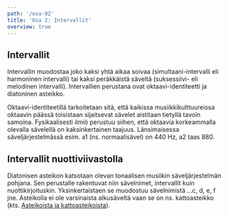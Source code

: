 ```yaml
---
path: '/osa-02'
title: 'Osa 2: Intervallit'
overview: true
---
```


## Intervallit

Intervallin muodostaa joko kaksi yhtä aikaa soivaa (simultaani-intervalli eli harmoninen intervalli) tai kaksi peräkkäistä säveltä (suksessiivi- eli melodinen intervalli). Intervallien perustana ovat oktaavi-identiteetti ja diatoninen asteikko.

<music-sheet notation='T:Harmonisia intervalleja
M:C
L:1/2
K:C
"1"[d d] "2"[c d] | "3"[B d] "4"[A d] | "5"[G d] "6"[F d] | "7"[E d] "8"[D d] |]'></music-sheet>

Oktaavi-identiteetillä tarkoitetaan sitä, että kaikissa musiikkikulttuureissa oktaavin päässä toisistaan sijaitsevat sävelet aistitaan tietyllä tavoin samoina. Fysikaalisesti ilmiö perustuu siihen, että oktaavia korkeammalla olevalla sävelellä on kaksinkertainen taajuus. Länsimaisessa säveljärjestelmässä esim. a1 (ns. normaalisävel) on 440 Hz, a2 taas 880.

<music-exercise name="Intervallin tunnistus" description="Voit myös kuunnella intervallin nappia painamalla." type="intervals"></music-exercise>

## Intervallit nuottiviivastolla

Diatonisen asteikon katsotaan olevan tonaalisen musiikin säveljärjestelmän pohjana. Sen perustalle rakentuvat niin sävelnimet, intervallit kuin nuottikirjoituskin. Yksinkertaistaen se muodostuu sävelnimistä …c, d, e, f jne. Asteikolla ei ole varsinaista alkusäveltä vaan se on ns. kattoasteikko (kts. [Asteikoista ja kattoasteikoista](http://localhost:8000/osa-01)).

<music-exercise name="Intervallin tunnistus" type="intervals_notes"></music-exercise>

